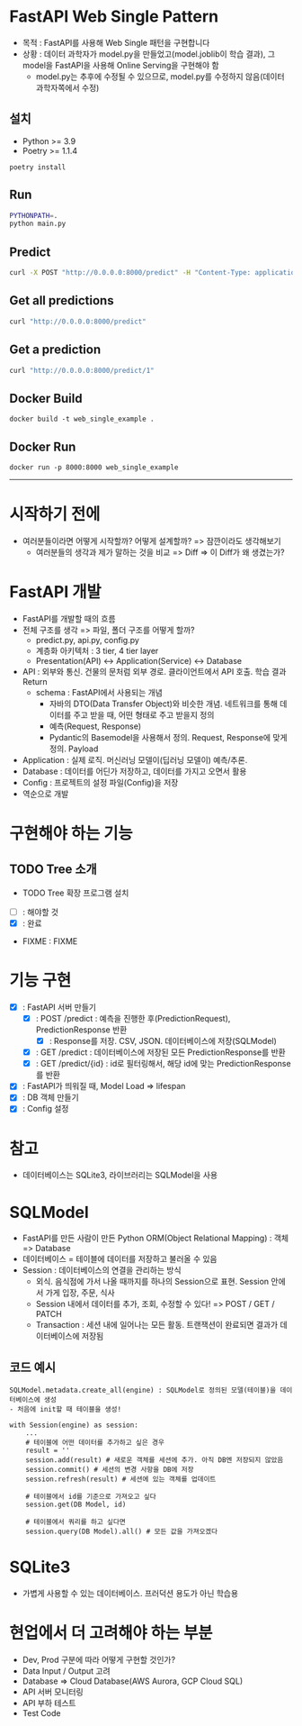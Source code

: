 # FastAPI Web Single Pattern
- 목적 : FastAPI를 사용해 Web Single 패턴을 구현합니다
- 상황 : 데이터 과학자가 model.py을 만들었고(model.joblib이 학습 결과), 그 model을 FastAPI을 사용해 Online Serving을 구현해야 함
  - model.py는 추후에 수정될 수 있으므로, model.py를 수정하지 않음(데이터 과학자쪽에서 수정)

## 설치
- Python >= 3.9
- Poetry >= 1.1.4


```
poetry install
```

## Run
```bash
PYTHONPATH=.
python main.py
```

## Predict
```bash
curl -X POST "http://0.0.0.0:8000/predict" -H "Content-Type: application/json" -d '{"features": [5.1, 3.5, 1.4, 0.2]}'
```

## Get all predictions
```bash
curl "http://0.0.0.0:8000/predict"
```

## Get a prediction
```bash
curl "http://0.0.0.0:8000/predict/1"
```

## Docker Build
```
docker build -t web_single_example .
```

## Docker Run
```
docker run -p 8000:8000 web_single_example
```


---



# 시작하기 전에
- 여러분들이라면 어떻게 시작할까? 어떻게 설계할까? => 잠깐이라도 생각해보기
  - 여러분들의 생각과 제가 말하는 것을 비교 => Diff => 이 Diff가 왜 생겼는가?

# FastAPI 개발
- FastAPI를 개발할 때의 흐름
- 전체 구조를 생각 => 파일, 폴더 구조를 어떻게 할까?
  - predict.py, api.py, config.py 
  - 계층화 아키텍처 : 3 tier, 4 tier layer
  - Presentation(API) <-> Application(Service) <-> Database
- API : 외부와 통신. 건물의 문처럼 외부 경로. 클라이언트에서 API 호출. 학습 결과 Return
  - schema : FastAPI에서 사용되는 개념
    - 자바의 DTO(Data Transfer Object)와 비슷한 개념. 네트워크를 통해 데이터를 주고 받을 때, 어떤 형태로 주고 받을지 정의
    - 예측(Request, Response)
    - Pydantic의 Basemodel을 사용해서 정의. Request, Response에 맞게 정의. Payload
- Application : 실제 로직. 머신러닝 모델이(딥러닝 모델이) 예측/추론.
- Database : 데이터를 어딘가 저장하고, 데이터를 가지고 오면서 활용
- Config : 프로젝트의 설정 파일(Config)을 저장
- 역순으로 개발

# 구현해야 하는 기능
## TODO Tree 소개
- TODO Tree 확장 프로그램 설치
- [ ] : 해야할 것
- [x] : 완료
- FIXME : FIXME 

# 기능 구현
- [x] : FastAPI 서버 만들기
  - [x] : POST /predict : 예측을 진행한 후(PredictionRequest), PredictionResponse 반환
    - [x] : Response를 저장. CSV, JSON. 데이터베이스에 저장(SQLModel)
  - [x] : GET /predict : 데이터베이스에 저장된 모든 PredictionResponse를 반환
  - [x] : GET /predict/{id} : id로 필터링해서, 해당 id에 맞는 PredictionResponse를 반환
- [x] : FastAPI가 띄워질 때, Model Load => lifespan
- [x] : DB 객체 만들기
- [x] : Config 설정

# 참고
- 데이터베이스는 SQLite3, 라이브러리는 SQLModel을 사용

# SQLModel
- FastAPI를 만든 사람이 만든 Python ORM(Object Relational Mapping) : 객체 => Database
- 데이터베이스 = 테이블에 데이터를 저장하고 불러올 수 있음
- Session : 데이터베이스의 연결을 관리하는 방식
  - 외식. 음식점에 가서 나올 때까지를 하나의 Session으로 표현. Session 안에서 가게 입장, 주문, 식사
  - Session 내에서 데이터를 추가, 조회, 수정할 수 있다! => POST / GET / PATCH
  - Transaction : 세션 내에 일어나는 모든 활동. 트랜잭션이 완료되면 결과가 데이터베이스에 저장됨

## 코드 예시
```
SQLModel.metadata.create_all(engine) : SQLModel로 정의된 모델(테이블)을 데이터베이스에 생성
- 처음에 init할 때 테이블을 생성!
```

```
with Session(engine) as session:
    ...
    # 테이블에 어떤 데이터를 추가하고 싶은 경우
    result = ''
    session.add(result) # 새로운 객체를 세션에 추가. 아직 DB엔 저장되지 않았음
    session.commit() # 세션의 변경 사항을 DB에 저장
    session.refresh(result) # 세션에 있는 객체를 업데이트

    # 테이블에서 id를 기준으로 가져오고 싶다
    session.get(DB Model, id)

    # 테이블에서 쿼리를 하고 싶다면
    session.query(DB Model).all() # 모든 값을 가져오겠다
```

# SQLite3
- 가볍게 사용할 수 있는 데이터베이스. 프러덕션 용도가 아닌 학습용


# 현업에서 더 고려해야 하는 부분
- Dev, Prod 구분에 따라 어떻게 구현할 것인가?
- Data Input / Output 고려
- Database => Cloud Database(AWS Aurora, GCP Cloud SQL)
- API 서버 모니터링
- API 부하 테스트
- Test Code